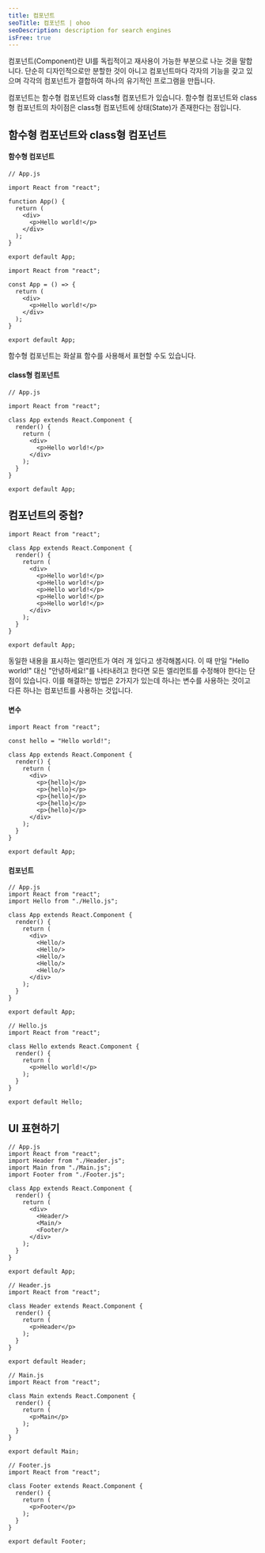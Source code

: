 ```yaml
---
title: 컴포넌트
seoTitle: 컴포넌트 | ohoo
seoDescription: description for search engines
isFree: true
---
```



컴포넌트(Component)란 UI를 독립적이고 재사용이 가능한 부분으로 나눈 것을 말합니다. 단순히 디자인적으로만 분할한 것이 아니고 컴포넌트마다 각자의 기능을 갖고 있으며 각각의 컴포넌트가 결합하여 하나의 유기적인 프로그램을 만듭니다. 

컴포넌트는 함수형 컴포넌트와 class형 컴포넌트가 있습니다. 함수형 컴포넌트와 class형 컴포넌트의 차이점은 class형 컴포넌트에 상태(State)가 존재한다는 점입니다.


## 함수형 컴포넌트와 class형 컴포넌트
#### 함수형 컴포넌트
```
// App.js

import React from "react";

function App() {
  return (
    <div>
      <p>Hello world!</p>
    </div>
  );
}

export default App;
```


```
import React from "react";

const App = () => {
  return (
    <div>
      <p>Hello world!</p>
    </div>
  );
}

export default App;
```

함수형 컴포넌트는 화살표 함수를 사용해서 표현할 수도 있습니다.


#### class형 컴포넌트    
```
// App.js

import React from "react";

class App extends React.Component {
  render() {
    return (
      <div>
        <p>Hello world!</p>
      </div>
    );
  }
}

export default App;
```





## 컴포넌트의 중첩?
```
import React from "react";

class App extends React.Component {
  render() {
    return (
      <div>
        <p>Hello world!</p>
        <p>Hello world!</p>
        <p>Hello world!</p>
        <p>Hello world!</p>
        <p>Hello world!</p>
      </div>
    );
  }
}

export default App;
```

동일한 내용을 표시하는 엘리먼트가 여러 개 있다고 생각해봅시다. 이 때 만일 "Hello world!" 대신 "안녕하세요!"를 나타내려고 한다면 모든 엘리먼트를 수정해야 한다는 단점이 있습니다. 이를 해결하는 방법은 2가지가 있는데 하나는 변수를 사용하는 것이고 다른 하나는 컴포넌트를 사용하는 것입니다.

#### 변수
```
import React from "react";

const hello = "Hello world!";

class App extends React.Component {
  render() {
    return (
      <div>
        <p>{hello}</p>
        <p>{hello}</p>
        <p>{hello}</p>
        <p>{hello}</p>
        <p>{hello}</p>
      </div>
    );
  }
}

export default App;
```

#### 컴포넌트
```
// App.js
import React from "react";
import Hello from "./Hello.js";

class App extends React.Component {
  render() {
    return (
      <div>
        <Hello/>
        <Hello/>
        <Hello/>
        <Hello/>
        <Hello/>
      </div>
    );
  }
}

export default App;

// Hello.js
import React from "react";

class Hello extends React.Component {
  render() {
    return (
      <p>Hello world!</p>
    );
  }
}

export default Hello;
```

## UI 표현하기
```
// App.js
import React from "react";
import Header from "./Header.js";
import Main from "./Main.js";
import Footer from "./Footer.js";

class App extends React.Component {
  render() {
    return (
      <div>
        <Header/>
        <Main/>
        <Footer/>
      </div>
    );
  }
}

export default App;

// Header.js
import React from "react";

class Header extends React.Component {
  render() {
    return (
      <p>Header</p>
    );
  }
}

export default Header;

// Main.js
import React from "react";

class Main extends React.Component {
  render() {
    return (
      <p>Main</p>
    );
  }
}

export default Main;

// Footer.js
import React from "react";

class Footer extends React.Component {
  render() {
    return (
      <p>Footer</p>
    );
  }
}

export default Footer;
```






